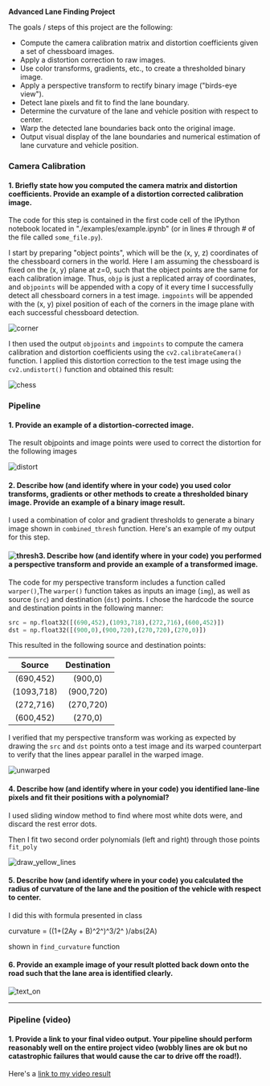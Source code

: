 **Advanced Lane Finding Project**

The goals / steps of this project are the following:

* Compute the camera calibration matrix and distortion coefficients given a set of chessboard images.
* Apply a distortion correction to raw images.
* Use color transforms, gradients, etc., to create a thresholded binary image.
* Apply a perspective transform to rectify binary image ("birds-eye view").
* Detect lane pixels and fit to find the lane boundary.
* Determine the curvature of the lane and vehicle position with respect to center.
* Warp the detected lane boundaries back onto the original image.
* Output visual display of the lane boundaries and numerical estimation of lane curvature and vehicle position.

### Camera Calibration

#### 1. Briefly state how you computed the camera matrix and distortion coefficients. Provide an example of a distortion corrected calibration image.

The code for this step is contained in the first code cell of the IPython notebook located in "./examples/example.ipynb" (or in lines # through # of the file called `some_file.py`).  

I start by preparing "object points", which will be the (x, y, z) coordinates of the chessboard corners in the world. Here I am assuming the chessboard is fixed on the (x, y) plane at z=0, such that the object points are the same for each calibration image.  Thus, `objp` is just a replicated array of coordinates, and `objpoints` will be appended with a copy of it every time I successfully detect all chessboard corners in a test image.  `imgpoints` will be appended with the (x, y) pixel position of each of the corners in the image plane with each successful chessboard detection.  

![corner](https://github.com/ScottieY/CarND-Advanced-Lane-Lines/blob/master/output_images/corner.png)

I then used the output `objpoints` and `imgpoints` to compute the camera calibration and distortion coefficients using the `cv2.calibrateCamera()` function.  I applied this distortion correction to the test image using the `cv2.undistort()` function and obtained this result: 

![chess](https://github.com/ScottieY/CarND-Advanced-Lane-Lines/blob/master/output_images/chess.png)

### Pipeline

#### 1. Provide an example of a distortion-corrected image.

The result objpoints and image points were used to correct the distortion for the following images

![distort](https://github.com/ScottieY/CarND-Advanced-Lane-Lines/blob/master/output_images/distort.png)



#### 2. Describe how (and identify where in your code) you used color transforms, gradients or other methods to create a thresholded binary image.  Provide an example of a binary image result.

I used a combination of color and gradient thresholds to generate a binary image shown in `combined_thresh` function.  Here's an example of my output for this step.  

#### ![thresh](https://github.com/ScottieY/CarND-Advanced-Lane-Lines/blob/master/output_images/thresh.png)3. Describe how (and identify where in your code) you performed a perspective transform and provide an example of a transformed image.

The code for my perspective transform includes a function called `warper()`,The `warper()` function takes as inputs an image (`img`), as well as source (`src`) and destination (`dst`) points.  I chose the hardcode the source and destination points in the following manner:

```python
src = np.float32([(690,452),(1093,718),(272,716),(600,452)])
dst = np.float32([(900,0),(900,720),(270,720),(270,0)])
```

This resulted in the following source and destination points:

|   Source   | Destination |
| :--------: | :---------: |
| (690,452)  |   (900,0)   |
| (1093,718) |  (900,720)  |
| (272,716)  |  (270,720)  |
| (600,452)  |   (270,0)   |

I verified that my perspective transform was working as expected by drawing the `src` and `dst` points onto a test image and its warped counterpart to verify that the lines appear parallel in the warped image.

![unwarped](https://github.com/ScottieY/CarND-Advanced-Lane-Lines/blob/master/output_images/unwarped.png)

#### 4. Describe how (and identify where in your code) you identified lane-line pixels and fit their positions with a polynomial?

I used sliding window method to find where most white dots were, and discard the rest error dots.

Then I fit two second order polynomials (left and right) through those points `fit_poly` 

![draw_yellow_lines](https://github.com/ScottieY/CarND-Advanced-Lane-Lines/blob/master/output_images/draw_yellow_lines.png)

#### 5. Describe how (and identify where in your code) you calculated the radius of curvature of the lane and the position of the vehicle with respect to center.

I did this with formula presented in class

curvature = ((1+(2Ay + B)^2^)^3/2^ )/abs(2A)

shown in `find_curvature` function

#### 6. Provide an example image of your result plotted back down onto the road such that the lane area is identified clearly.

![text_on](https://github.com/ScottieY/CarND-Advanced-Lane-Lines/blob/master/output_images/text_on.png)

---



### Pipeline (video)

#### 1. Provide a link to your final video output.  Your pipeline should perform reasonably well on the entire project video (wobbly lines are ok but no catastrophic failures that would cause the car to drive off the road!).

Here's a [link to my video result](https://github.com/ScottieY/CarND-Advanced-Lane-Lines/blob/master/output_images/project_video_out.mp4)
